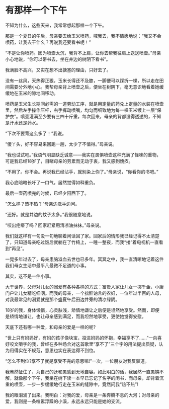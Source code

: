 # 有那样一个下午

不知为什么，这些天来，我常常想起那样一个下午。 

那是一个夏日的午后，母亲要去给玉米喷药，喊我去，我不情愿地说：“我又不会喷药，让我去干什么？再说我还要看书呢！” 

“不是让你喷药。因为喷壶太沉，我背不上肩，让你去帮我往肩上送送喷壶。”母亲小心地说，“你可以带书去，坐在井边的树阴下看书”。 

我满脸不高兴，又实在想不出搪塞的理由，只好去了。 

没有一丝风，天热得正狠，玉米长得还不及膝，一脚便可以踩折一棵，所以走在田间需要分外地小心。我帮母亲背上喷壶之后，便坐在树阴下，毫无意识地看着她缓缓地在玉米的隙地间移动。 

喷药是玉米生长期间必需的一道劳动工序，就是用定量的药兑上定量的水装在喷壶里，然后左手操作压杆，右手挥动喷嘴，均匀而细致地为每一棵玉米镀上一层“保护衣”。喷壶灌满至少要有三四十斤重，每次回来，母亲的背都湿得透透的，不知是汗水还是药水。 

“下次不要背这么多了！”我说。 

“傻丫头，好不容易来回跑一趟，太少了不值得。”母亲说。 

“我也试试吧。”我语气明显缺乏诚意——我实在畏惧喷壶这种充满了怪味的重物，可是我已经18岁了，目睹母亲的劳累而无动于衷，我又感到愧疚。 

“不用了。你不会。再说我已经沾手，就别染上你了。”母亲说，“你看你的书吧。” 

我心底暗暗长吁了一口气，居然觉得如释重负。 

最后一壶药喷完的时候，已经夕阳西下了。 

“怎么样？热不热？”母亲边洗手边问。 

“还好。就是井边的蚊子太多。”我很随意地说。 

“咬出疙瘩了吗？回家赶紧用清凉油抹抹。”母亲说。 

我们就这样有一句没一句地聊着闲话回了家。回家后的情形我已经记得不太清楚了，只知道母亲吃过饭后就躺在了竹椅上，一睡一整夜，而我“搂”着电视机一直看到“再见”。 

一晃多年过去了，母亲患脑溢血去世也已多年。冥冥之中，我一直清晰地记着这件我们母女生活中最平凡最微不足道的小事。 

其实，这不是一件小事。 

大干世界，父母对儿女的溺爱有各种各样的方式：富贵人家让儿女一掷千金，小康门户让儿女精吃细咽。而我的母亲，一个拙辞讷言的农妇，一位年过半百的人母，对我最常见的溺爱就是那个盛夏午后田边井旁的清凉绿阴。 

18岁的我，身体懒惰，心灵肤浅，矫情地谦让之后便是坦然地享受。然而，即便是矫情地谦让，也让母亲感到满足，而我坦然地享受，更使她觉得安慰。 

天底下还有哪一种爱，和母亲的爱是一样的呢? 

“世上只有妈妈好，有妈的孩子像块宝，投进妈妈的怀抱，幸福享不了……”一向喜好咬文嚼字的我，曾经在多种场合对这首歌里“享不了”三个字的用法提出质疑，认为用得实在不规范，意思也实在表达得不到位。 

“怎么不到位?享不了就是享受不完的意思嘛!”一次，一位朋友对我反驳道。 

我蓦然怔住了，为自己的迂和愚感到无地自容。如此明白的话，我居然一直愚钝不解，就像那个下午，我坐在树下读一本早已忘记了名字的闲书，而母亲，却背着沉重的喷壶，一步一步缓缓地行走在玉米的缝隙中，竟然问我“热不热”! 

我的眼泪涌了出来。我明白：对我的爱，母亲是一条奔腾不息的大河；对母亲的爱，我则是一条喧嚣浮躁的小溪，永远永远只能是她的支流。
 